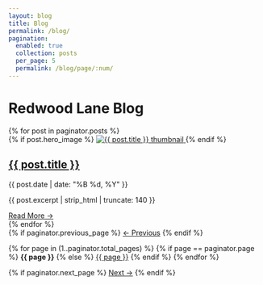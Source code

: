 ```yaml
---
layout: blog
title: Blog
permalink: /blog/
pagination:
  enabled: true
  collection: posts
  per_page: 5
  permalink: /blog/page/:num/
---
```

<h1>Redwood Lane Blog</h1>
<div class="blog-wrapper">
<div class="blog-list">
  {% for post in paginator.posts %}
    <article class="post-card">
      <div class="post-thumbnail">
        {% if post.hero_image %}
          <a href="{{ post.url | relative_url }}">
            <img src="{{ post.hero_image | relative_url }}" alt="{{ post.title }} thumbnail">
          </a>
        {% endif %}
      </div>
      <div class="post-content">
        <h2><a href="{{ post.url | relative_url }}">{{ post.title }}</a></h2>
        <p class="post-date">{{ post.date | date: "%B %d, %Y" }}</p>
        <p>{{ post.excerpt | strip_html | truncate: 140 }}</p>
        <a href="{{ post.url | relative_url }}" class="read-more">Read More →</a>
      </div>
    </article>
  {% endfor %}
</div>
<div class="pagination">
  {% if paginator.previous_page %}
    <a href="{{ paginator.previous_page_path | relative_url }}">← Previous</a>
  {% endif %}

  {% for page in (1..paginator.total_pages) %}
    {% if page == paginator.page %}
      <strong>{{ page }}</strong>
    {% else %}
      <a href="{{ paginator.paginate_path | replace: ':num', page | relative_url }}">{{ page }}</a>
    {% endif %}
  {% endfor %}

  {% if paginator.next_page %}
    <a href="{{ paginator.next_page_path | relative_url }}">Next →</a>
  {% endif %}
</div>
</div>
